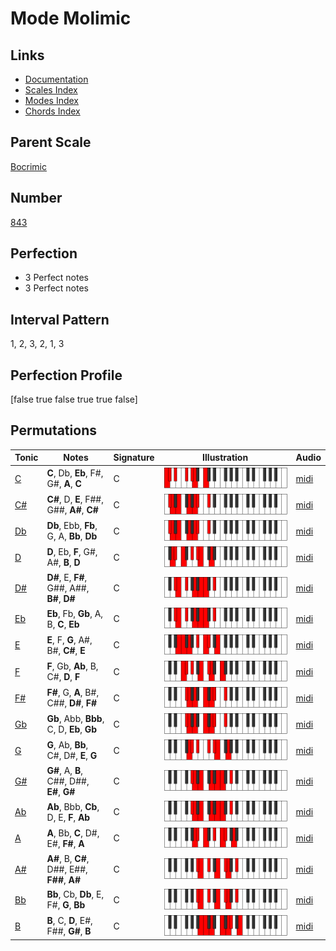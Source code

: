 # Mode Molimic

## Links

- [Documentation](index.md)
- [Scales Index](Scales.md)
- [Modes Index](Modes.md)
- [Chords Index](Chords.md)

## Parent Scale

[Bocrimic](ScaleBocrimic.md)

## Number

[843](https://ianring.com/musictheory/scales/843)

## Perfection

- 3 Perfect notes
- 3 Perfect notes

## Interval Pattern

1, 2, 3, 2, 1, 3

## Perfection Profile

[false true false true true false]

## Permutations

| Tonic | Notes | Signature | Illustration | Audio |
|-------|-------|-----------|--------------|-------|
| [C](ModeCNaturalMolimic.md) | **C**, Db, **Eb**, F#, G#, **A**, **C** | C | ![CNaturalMolimic](ModeCNaturalMolimic.png) | [midi](https://github.com/edipermadi/music/blob/main/docs/ModeCNaturalMolimic.mid?raw=true) |
| [C#](ModeCSharpMolimic.md) | **C#**, D, **E**, F##, G##, **A#**, **C#** | C | ![CSharpMolimic](ModeCSharpMolimic.png) | [midi](https://github.com/edipermadi/music/blob/main/docs/ModeCSharpMolimic.mid?raw=true) |
| [Db](ModeDFlatMolimic.md) | **Db**, Ebb, **Fb**, G, A, **Bb**, **Db** | C | ![DFlatMolimic](ModeDFlatMolimic.png) | [midi](https://github.com/edipermadi/music/blob/main/docs/ModeDFlatMolimic.mid?raw=true) |
| [D](ModeDNaturalMolimic.md) | **D**, Eb, **F**, G#, A#, **B**, **D** | C | ![DNaturalMolimic](ModeDNaturalMolimic.png) | [midi](https://github.com/edipermadi/music/blob/main/docs/ModeDNaturalMolimic.mid?raw=true) |
| [D#](ModeDSharpMolimic.md) | **D#**, E, **F#**, G##, A##, **B#**, **D#** | C | ![DSharpMolimic](ModeDSharpMolimic.png) | [midi](https://github.com/edipermadi/music/blob/main/docs/ModeDSharpMolimic.mid?raw=true) |
| [Eb](ModeEFlatMolimic.md) | **Eb**, Fb, **Gb**, A, B, **C**, **Eb** | C | ![EFlatMolimic](ModeEFlatMolimic.png) | [midi](https://github.com/edipermadi/music/blob/main/docs/ModeEFlatMolimic.mid?raw=true) |
| [E](ModeENaturalMolimic.md) | **E**, F, **G**, A#, B#, **C#**, **E** | C | ![ENaturalMolimic](ModeENaturalMolimic.png) | [midi](https://github.com/edipermadi/music/blob/main/docs/ModeENaturalMolimic.mid?raw=true) |
| [F](ModeFNaturalMolimic.md) | **F**, Gb, **Ab**, B, C#, **D**, **F** | C | ![FNaturalMolimic](ModeFNaturalMolimic.png) | [midi](https://github.com/edipermadi/music/blob/main/docs/ModeFNaturalMolimic.mid?raw=true) |
| [F#](ModeFSharpMolimic.md) | **F#**, G, **A**, B#, C##, **D#**, **F#** | C | ![FSharpMolimic](ModeFSharpMolimic.png) | [midi](https://github.com/edipermadi/music/blob/main/docs/ModeFSharpMolimic.mid?raw=true) |
| [Gb](ModeGFlatMolimic.md) | **Gb**, Abb, **Bbb**, C, D, **Eb**, **Gb** | C | ![GFlatMolimic](ModeGFlatMolimic.png) | [midi](https://github.com/edipermadi/music/blob/main/docs/ModeGFlatMolimic.mid?raw=true) |
| [G](ModeGNaturalMolimic.md) | **G**, Ab, **Bb**, C#, D#, **E**, **G** | C | ![GNaturalMolimic](ModeGNaturalMolimic.png) | [midi](https://github.com/edipermadi/music/blob/main/docs/ModeGNaturalMolimic.mid?raw=true) |
| [G#](ModeGSharpMolimic.md) | **G#**, A, **B**, C##, D##, **E#**, **G#** | C | ![GSharpMolimic](ModeGSharpMolimic.png) | [midi](https://github.com/edipermadi/music/blob/main/docs/ModeGSharpMolimic.mid?raw=true) |
| [Ab](ModeAFlatMolimic.md) | **Ab**, Bbb, **Cb**, D, E, **F**, **Ab** | C | ![AFlatMolimic](ModeAFlatMolimic.png) | [midi](https://github.com/edipermadi/music/blob/main/docs/ModeAFlatMolimic.mid?raw=true) |
| [A](ModeANaturalMolimic.md) | **A**, Bb, **C**, D#, E#, **F#**, **A** | C | ![ANaturalMolimic](ModeANaturalMolimic.png) | [midi](https://github.com/edipermadi/music/blob/main/docs/ModeANaturalMolimic.mid?raw=true) |
| [A#](ModeASharpMolimic.md) | **A#**, B, **C#**, D##, E##, **F##**, **A#** | C | ![ASharpMolimic](ModeASharpMolimic.png) | [midi](https://github.com/edipermadi/music/blob/main/docs/ModeASharpMolimic.mid?raw=true) |
| [Bb](ModeBFlatMolimic.md) | **Bb**, Cb, **Db**, E, F#, **G**, **Bb** | C | ![BFlatMolimic](ModeBFlatMolimic.png) | [midi](https://github.com/edipermadi/music/blob/main/docs/ModeBFlatMolimic.mid?raw=true) |
| [B](ModeBNaturalMolimic.md) | **B**, C, **D**, E#, F##, **G#**, **B** | C | ![BNaturalMolimic](ModeBNaturalMolimic.png) | [midi](https://github.com/edipermadi/music/blob/main/docs/ModeBNaturalMolimic.mid?raw=true) |
